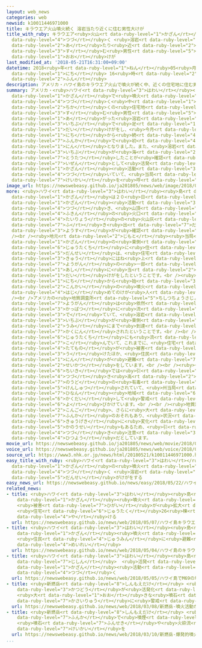```yaml
---
layout: web_news
categories: web
newsid: k10011446971000
title: キラウエア火山噴火続く 溶岩当たり近くに住む男性大けが
title_with_ruby: キラウエア<ruby>火山<rt data-ruby-level="1">かざん</rt></ruby><ruby>噴火<rt data-ruby-level="7">ふんか</rt></ruby><ruby>続<rt
  data-ruby-level="4">つづ</rt></ruby>く <ruby>溶岩<rt data-ruby-level="7">ようがん</rt></ruby><ruby>当<rt
  data-ruby-level="2">あ</rt></ruby>たり<ruby>近<rt data-ruby-level="2">ちか</rt></ruby>くに<ruby>住<rt
  data-ruby-level="3">す</rt></ruby>む<ruby>男性<rt data-ruby-level="5">だんせい</rt></ruby><ruby>大<rt
  data-ruby-level="1">おお</rt></ruby>けが
last_modified_at: '2018-05-21T16:31:00+09:00'
datetime: 2018<ruby>年<rt data-ruby-level="1">ねん</rt></ruby>05<ruby>月<rt data-ruby-level="1">がつ</rt></ruby>21<ruby>日<rt
  data-ruby-level="1">にち</rt></ruby> 16<ruby>時<rt data-ruby-level="2">じ</rt></ruby>31<ruby>分<rt
  data-ruby-level="2">ふん</rt></ruby>
description: アメリカ・ハワイ島のキラウエア火山で噴火が続く中、近くの住宅地に住む男性が、はね上がった溶岩の一部で足に大けがをし、今月３日から続く噴火で初めてのけが人となりました。また、溶岩の一部が海にまで到達したことが確認されるなど、依然として活発な火山活動が続いていて、当局は警戒を呼びかけています。
summary: アメリカ・<ruby>ハワイ<rt data-ruby-level="3">はわい</rt></ruby><ruby>島<rt data-ruby-level="3">とう</rt></ruby>のキラウエア<ruby>火山<rt
  data-ruby-level="1">かざん</rt></ruby>で<ruby>噴火<rt data-ruby-level="7">ふんか</rt></ruby>が<ruby>続<rt
  data-ruby-level="4">つづ</rt></ruby>く<ruby>中<rt data-ruby-level="1">なか</rt></ruby>、<ruby>近<rt
  data-ruby-level="2">ちか</rt></ruby>くの<ruby>住宅地<rt data-ruby-level="6">じゅうたくち</rt></ruby>に<ruby>住<rt
  data-ruby-level="3">す</rt></ruby>む<ruby>男性<rt data-ruby-level="5">だんせい</rt></ruby>が、はね<ruby>上<rt
  data-ruby-level="1">あ</rt></ruby>がった<ruby>溶岩<rt data-ruby-level="7">ようがん</rt></ruby>の<ruby>一部<rt
  data-ruby-level="3">いちぶ</rt></ruby>で<ruby>足<rt data-ruby-level="1">あし</rt></ruby>に<ruby>大<rt
  data-ruby-level="1">だい</rt></ruby>けがをし、<ruby>今月<rt data-ruby-level="2">こんげつ</rt></ruby>３<ruby>日<rt
  data-ruby-level="1">にち</rt></ruby>から<ruby>続<rt data-ruby-level="4">つづ</rt></ruby>く<ruby>噴火<rt
  data-ruby-level="7">ふんか</rt></ruby>で<ruby>初<rt data-ruby-level="4">はじ</rt></ruby>めてのけが<ruby>人<rt
  data-ruby-level="1">にん</rt></ruby>となりました。また、<ruby>溶岩<rt data-ruby-level="7">ようがん</rt></ruby>の<ruby>一部<rt
  data-ruby-level="3">いちぶ</rt></ruby>が<ruby>海<rt data-ruby-level="2">うみ</rt></ruby>にまで<ruby>到達<rt
  data-ruby-level="7">とうたつ</rt></ruby>したことが<ruby>確認<rt data-ruby-level="7">かくにん</rt></ruby>されるなど、<ruby>依然<rt
  data-ruby-level="7">いぜん</rt></ruby>として<ruby>活発<rt data-ruby-level="3">かっぱつ</rt></ruby>な<ruby>火山<rt
  data-ruby-level="1">かざん</rt></ruby><ruby>活動<rt data-ruby-level="3">かつどう</rt></ruby>が<ruby>続<rt
  data-ruby-level="4">つづ</rt></ruby>いていて、<ruby>当局<rt data-ruby-level="3">とうきょく</rt></ruby>は<ruby>警戒<rt
  data-ruby-level="7">けいかい</rt></ruby>を<ruby>呼<rt data-ruby-level="6">よ</rt></ruby>びかけています。
image_url: https://newswebeasy.github.io/ja201805/news/web/image/2018/05/21/K10011446971_1805211624_1805211631_01_02.jpg
more: <ruby>ハワイ<rt data-ruby-level="3">はわい</rt></ruby><ruby>島<rt data-ruby-level="3">とう</rt></ruby>のキラウエア<ruby>火山<rt
  data-ruby-level="1">かざん</rt></ruby>は２０<ruby>日<rt data-ruby-level="1">にち</rt></ruby>も<ruby>火山<rt
  data-ruby-level="1">かざん</rt></ruby><ruby>活動<rt data-ruby-level="3">かつどう</rt></ruby>が<ruby>続<rt
  data-ruby-level="4">つづ</rt></ruby>き、<ruby>山頂<rt data-ruby-level="6">さんちょう</rt></ruby><ruby>付近<rt
  data-ruby-level="4">ふきん</rt></ruby>の<ruby>火口<rt data-ruby-level="1">かこう</rt></ruby>からは<ruby>大量<rt
  data-ruby-level="4">たいりょう</rt></ruby>の<ruby>火山灰<rt data-ruby-level="6">かざんばい</rt></ruby>が<ruby>吹<rt
  data-ruby-level="7">ふ</rt></ruby>き<ruby>出<rt data-ruby-level="7">だ</rt></ruby>す<ruby>様子<rt
  data-ruby-level="3">ようす</rt></ruby>が<ruby>確認<rt data-ruby-level="7">かくにん</rt></ruby>されました。<br
  /><br /><ruby>地元<rt data-ruby-level="2">じもと</rt></ruby><ruby>当局<rt data-ruby-level="3">とうきょく</rt></ruby>によりますと、キラウエア<ruby>火山<rt
  data-ruby-level="1">かざん</rt></ruby>の<ruby>東側<rt data-ruby-level="4">ひがしがわ</rt></ruby>の<ruby>住宅地<rt
  data-ruby-level="6">じゅうたくち</rt></ruby>に<ruby>住<rt data-ruby-level="3">す</rt></ruby>む<ruby>男性<rt
  data-ruby-level="5">だんせい</rt></ruby>は、<ruby>住宅<rt data-ruby-level="6">じゅうたく</rt></ruby>のベランダにいたところ、<ruby>急<rt
  data-ruby-level="3">きゅう</rt></ruby>にはね<ruby>上<rt data-ruby-level="1">あ</rt></ruby>がった<ruby>溶岩<rt
  data-ruby-level="7">ようがん</rt></ruby>の<ruby>一部<rt data-ruby-level="3">いちぶ</rt></ruby>が<ruby>足<rt
  data-ruby-level="1">あし</rt></ruby>に<ruby>当<rt data-ruby-level="2">あ</rt></ruby>たり、<ruby>大<rt
  data-ruby-level="1">だい</rt></ruby>けがをしたということです。<br /><ruby>今月<rt data-ruby-level="2">こんげつ</rt></ruby>３<ruby>日<rt
  data-ruby-level="1">にち</rt></ruby>から<ruby>始<rt data-ruby-level="3">はじ</rt></ruby>まった<ruby>今回<rt
  data-ruby-level="2">こんかい</rt></ruby>の<ruby>噴火<rt data-ruby-level="7">ふんか</rt></ruby>で<ruby>初<rt
  data-ruby-level="4">はじ</rt></ruby>めてのけが<ruby>人<rt data-ruby-level="1">にん</rt></ruby>となりました。<br
  /><br />アメリカの<ruby>地質調査所<rt data-ruby-level="5">ちしつちょうさじょ</rt></ruby>によりますと、<ruby>溶岩<rt
  data-ruby-level="7">ようがん</rt></ruby>は<ruby>依然<rt data-ruby-level="7">いぜん</rt></ruby>として<ruby>活発<rt
  data-ruby-level="3">かっぱつ</rt></ruby>に<ruby>流<rt data-ruby-level="3">なが</rt></ruby>れ<ruby>出<rt
  data-ruby-level="3">で</rt></ruby>ていて、<ruby>溶岩<rt data-ruby-level="7">ようがん</rt></ruby>の<ruby>一部<rt
  data-ruby-level="3">いちぶ</rt></ruby>が<ruby>東側<rt data-ruby-level="4">ひがしがわ</rt></ruby>の<ruby>海<rt
  data-ruby-level="2">うみ</rt></ruby>にまで<ruby>到達<rt data-ruby-level="7">とうたつ</rt></ruby>したことが<ruby>確認<rt
  data-ruby-level="7">かくにん</rt></ruby>されたということです。<br /><br />また、<ruby>溶岩<rt data-ruby-level="7">ようがん</rt></ruby>は<ruby>住宅地<rt
  data-ruby-level="6">じゅうたくち</rt></ruby>にも<ruby>流<rt data-ruby-level="7">なが</rt></ruby>れ<ruby>込<rt
  data-ruby-level="7">こ</rt></ruby>んでいて、これまでに、<ruby>住宅<rt data-ruby-level="6">じゅうたく</rt></ruby>など４０の<ruby>建物<rt
  data-ruby-level="4">たてもの</rt></ruby>が<ruby>被害<rt data-ruby-level="7">ひがい</rt></ruby>を<ruby>受<rt
  data-ruby-level="3">う</rt></ruby>けたほか、<ruby>住民<rt data-ruby-level="4">じゅうみん</rt></ruby>などおよそ２０００<ruby>人<rt
  data-ruby-level="1">にん</rt></ruby>が<ruby>避難<rt data-ruby-level="7">ひなん</rt></ruby><ruby>生活<rt
  data-ruby-level="2">せいかつ</rt></ruby>をしています。<br /><br /><ruby>一部<rt data-ruby-level="3">いちぶ</rt></ruby>の<ruby>地域<rt
  data-ruby-level="6">ちいき</rt></ruby>では<ruby>引<rt data-ruby-level="4">ひ</rt></ruby>き<ruby>続<rt
  data-ruby-level="4">つづ</rt></ruby>き<ruby>高<rt data-ruby-level="2">たか</rt></ruby>い<ruby>濃度<rt
  data-ruby-level="7">のうど</rt></ruby>の<ruby>有毒<rt data-ruby-level="4">ゆうどく</rt></ruby>ガスが<ruby>検出<rt
  data-ruby-level="5">けんしゅつ</rt></ruby>されていて、<ruby>州当局<rt data-ruby-level="3">しゅうとうきょく</rt></ruby>は<ruby>避難<rt
  data-ruby-level="7">ひなん</rt></ruby><ruby>地域<rt data-ruby-level="6">ちいき</rt></ruby>を<ruby>拡大<rt
  data-ruby-level="6">かくだい</rt></ruby>して<ruby>警戒<rt data-ruby-level="7">けいかい</rt></ruby>を<ruby>呼<rt
  data-ruby-level="6">よ</rt></ruby>びかけています。<br /><br /><ruby>地質調査所<rt data-ruby-level="5">ちしつちょうさじょ</rt></ruby>は、<ruby>今後<rt
  data-ruby-level="2">こんご</rt></ruby>、さらに<ruby>大<rt data-ruby-level="1">おお</rt></ruby>きな<ruby>噴火<rt
  data-ruby-level="7">ふんか</rt></ruby>のおそれもあり、<ruby>状況<rt data-ruby-level="7">じょうきょう</rt></ruby>は<ruby>急激<rt
  data-ruby-level="6">きゅうげき</rt></ruby>に<ruby>変化<rt data-ruby-level="4">へんか</rt></ruby>する<ruby>可能性<rt
  data-ruby-level="5">かのうせい</rt></ruby>もあるため、<ruby>引<rt data-ruby-level="4">ひ</rt></ruby>き<ruby>続<rt
  data-ruby-level="4">つづ</rt></ruby>き<ruby>注意<rt data-ruby-level="3">ちゅうい</rt></ruby>が<ruby>必要<rt
  data-ruby-level="4">ひつよう</rt></ruby>だとしています。
movie_url: https://newswebeasy.github.io/ja201805/news/web/movie/2018/05/21/k10011446971_201805211705_201805211707.mp4
voice_url: https://newswebeasy.github.io/ja201805/news/web/voice/2018/05/21/k10011446971_201805211705_201805211707.mp3
source_url: https://www3.nhk.or.jp/news/html/20180521/k10011446971000.html
easy_title_with_ruby: <ruby>ハワイ<rt data-ruby-level="3">はわい</rt></ruby><ruby>島<rt data-ruby-level="3">とう</rt></ruby>で<ruby>火山<rt
  data-ruby-level="1">かざん</rt></ruby>の<ruby>噴火<rt data-ruby-level="7">ふんか</rt></ruby>が<ruby>続<rt
  data-ruby-level="4">つづ</rt></ruby>く <ruby>溶岩<rt data-ruby-level="7">ようがん</rt></ruby>で<ruby>男性<rt
  data-ruby-level="5">だんせい</rt></ruby>がけがをする
easy_news_url: https://newswebeasy.github.io/news/easy/2018/05/22/ハワイ島で火山の噴火が続く-溶岩で男性がけがをする
related_news:
- title: <ruby>ハワイ<rt data-ruby-level="3">はわい</rt></ruby><ruby>島<rt data-ruby-level="3">とう</rt></ruby>キラウエア<ruby>火山<rt
    data-ruby-level="1">かざん</rt></ruby><ruby>噴火<rt data-ruby-level="7">ふんか</rt></ruby>
    <ruby>被害<rt data-ruby-level="7">ひがい</rt></ruby>が<ruby>拡大<rt data-ruby-level="6">かくだい</rt></ruby>
    <ruby>住宅<rt data-ruby-level="6">じゅうたく</rt></ruby>26<ruby>棟<rt data-ruby-level="7">むね</rt></ruby><ruby>焼<rt
    data-ruby-level="4">や</rt></ruby>ける
  url: https://newswebeasy.github.io/news/web/2018/05/07/ハワイ島キラウエア火山噴火-被害が拡大-住宅26棟焼ける
- title: <ruby>ハワイ<rt data-ruby-level="3">はわい</rt></ruby><ruby>島<rt data-ruby-level="3">とう</rt></ruby>のキラウエア<ruby>火山<rt
    data-ruby-level="1">かざん</rt></ruby><ruby>噴火<rt data-ruby-level="7">ふんか</rt></ruby>
    <ruby>住民<rt data-ruby-level="4">じゅうみん</rt></ruby>に<ruby>避難<rt data-ruby-level="7">ひなん</rt></ruby><ruby>命令<rt
    data-ruby-level="4">めいれい</rt></ruby>
  url: https://newswebeasy.github.io/news/web/2018/05/04/ハワイ島のキラウエア火山噴火-住民に避難命令
- title: <ruby>ハワイ<rt data-ruby-level="3">はわい</rt></ruby><ruby>島<rt data-ruby-level="3">とう</rt></ruby>でM6.9の<ruby>地震<rt
    data-ruby-level="7">じしん</rt></ruby>  <ruby>活発<rt data-ruby-level="3">かっぱつ</rt></ruby>な<ruby>火山<rt
    data-ruby-level="1">かざん</rt></ruby><ruby>活動<rt data-ruby-level="3">かつどう</rt></ruby><ruby>続<rt
    data-ruby-level="4">つづ</rt></ruby>く
  url: https://newswebeasy.github.io/news/web/2018/05/05/ハワイ島でM69の地震-活発な火山活動続く
- title: <ruby>新燃岳<rt data-ruby-level="8">しんもえだけ</rt></ruby> <ruby>噴火<rt data-ruby-level="7">ふんか</rt></ruby><ruby>活動<rt
    data-ruby-level="3">かつどう</rt></ruby>が<ruby>活発化<rt data-ruby-level="3">かっぱつか</rt></ruby>
    <ruby>大<rt data-ruby-level="1">おお</rt></ruby>きな<ruby>噴石<rt data-ruby-level="7">ふんせき</rt></ruby>や<ruby>火砕流<rt
    data-ruby-level="7">かさいりゅう</rt></ruby>に<ruby>警戒<rt data-ruby-level="7">けいかい</rt></ruby>を
  url: https://newswebeasy.github.io/news/web/2018/03/08/新燃岳-噴火活動が活発化-大きな噴石や火砕流に警戒を
- title: <ruby>新燃岳<rt data-ruby-level="8">しんもえだけ</rt></ruby> <ruby>爆発的<rt data-ruby-level="7">ばくはつてき</rt></ruby><ruby>噴火<rt
    data-ruby-level="7">ふんか</rt></ruby>で<ruby>噴煙<rt data-ruby-level="7">ふんえん</rt></ruby>4500ｍに
    <ruby>噴石<rt data-ruby-level="7">ふんせき</rt></ruby>や<ruby>火砕流<rt data-ruby-level="7">かさいりゅう</rt></ruby>に<ruby>警戒<rt
    data-ruby-level="7">けいかい</rt></ruby>を
  url: https://newswebeasy.github.io/news/web/2018/03/10/新燃岳-爆発的噴火で噴煙4500mに-噴石や火砕流に警戒を
...
```

